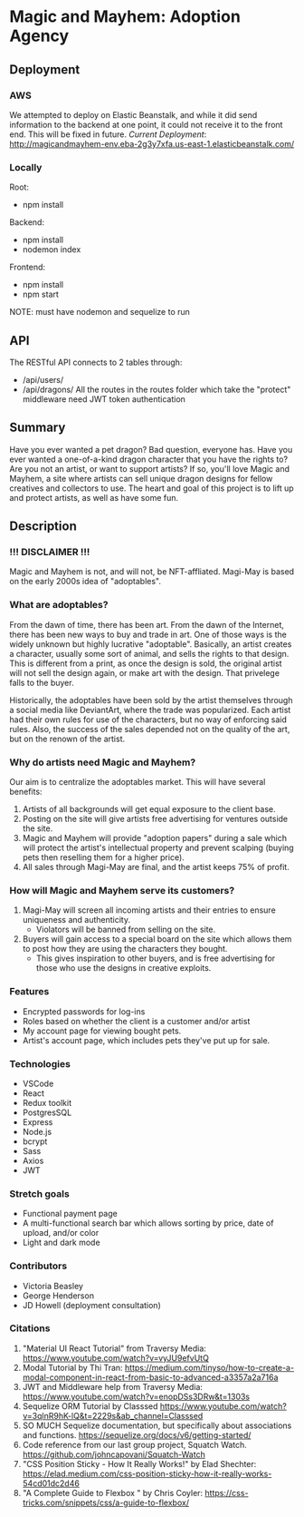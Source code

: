 # Magic and Mayhem: Adoption Agency

## Deployment

### AWS
We attempted to deploy on Elastic Beanstalk, and while it did send information to the backend at one point, it could not receive it to the front end.
This will be fixed in future.
*Current Deployment*: http://magicandmayhem-env.eba-2g3y7xfa.us-east-1.elasticbeanstalk.com/

### Locally

Root:
- npm install

Backend:
- npm install
- nodemon index

Frontend:
- npm install
- npm start

NOTE: must have nodemon and sequelize to run

## API
The RESTful API connects to 2 tables through:
- /api/users/
- /api/dragons/
All the routes in the routes folder which take the "protect" middleware need JWT token authentication

## Summary
Have you ever wanted a pet dragon?
Bad question, everyone has.
Have you ever wanted a one-of-a-kind dragon character that you have the rights to? Are you not an artist, or want to support artists?
If so, you'll love Magic and Mayhem, a site where artists can sell unique dragon designs for fellow creatives and collectors to use.
The heart and goal of this project is to lift up and protect artists, as well as have some fun.

## Description

### !!! DISCLAIMER !!!
Magic and Mayhem is not, and will not, be NFT-affliated.
Magi-May is based on the early 2000s idea of "adoptables".

### What are adoptables?
From the dawn of time, there has been art. From the dawn of the Internet, there has been new ways to buy and trade in art. One of those ways is the widely unknown but highly lucrative "adoptable".
Basically, an artist creates a character, usually some sort of animal, and sells the rights to that design. This is different from a print, as once the design is sold, the original artist will not sell the design again, or make art with the design. That privelege falls to the buyer.

Historically, the adoptables have been sold by the artist themselves through a social media like DeviantArt, where the trade was popularized. Each artist had their own rules for use of the characters, but no way of enforcing said rules.
Also, the success of the sales depended not on the quality of the art, but on the renown of the artist.

### Why do artists need Magic and Mayhem?
Our aim is to centralize the adoptables market.
This will have several benefits:
1. Artists of all backgrounds will get equal exposure to the client base.
2. Posting on the site will give artists free advertising for ventures outside the site.
3. Magic and Mayhem will provide "adoption papers" during a sale which will protect the artist's intellectual property and prevent scalping (buying pets then reselling them for a higher price).
4. All sales through Magi-May are final, and the artist keeps 75% of profit.


### How will Magic and Mayhem serve its customers?
1. Magi-May will screen all incoming artists and their entries to ensure uniqueness and authenticity.
    - Violators will be banned from selling on the site.
2. Buyers will gain access to a special board on the site which allows them to post how they are using the characters they bought.
    - This gives inspiration to other buyers, and is free advertising for those who use the designs in creative exploits.

### Features

- Encrypted passwords for log-ins
- Roles based on whether the client is a customer and/or artist
- My account page for viewing bought pets.
- Artist's account page, which includes pets they've put up for sale.

### Technologies
- VSCode
- React
- Redux toolkit
- PostgresSQL
- Express
- Node.js
- bcrypt
- Sass
- Axios
- JWT

### Stretch goals
- Functional payment page
- A multi-functional search bar which allows sorting by price, date of upload, and/or color
- Light and dark mode

### Contributors
- Victoria Beasley
- George Henderson
- JD Howell (deployment consultation)

### Citations
1. "Material UI React Tutorial" from Traversy Media: https://www.youtube.com/watch?v=vyJU9efvUtQ
2. Modal Tutorial by Thi Tran: https://medium.com/tinyso/how-to-create-a-modal-component-in-react-from-basic-to-advanced-a3357a2a716a
3. JWT and Middleware help from Traversy Media: https://www.youtube.com/watch?v=enopDSs3DRw&t=1303s
4. Sequelize ORM Tutorial by Classsed https://www.youtube.com/watch?v=3qlnR9hK-lQ&t=2229s&ab_channel=Classsed
5. SO MUCH Sequelize documentation, but specifically about associations and functions. https://sequelize.org/docs/v6/getting-started/
6. Code reference from our last group project, Squatch Watch. https://github.com/johncapovani/Squatch-Watch
7. "CSS Position Sticky - How It Really Works!" by Elad Shechter: https://elad.medium.com/css-position-sticky-how-it-really-works-54cd01dc2d46
8. "A Complete Guide to Flexbox " by Chris Coyler: https://css-tricks.com/snippets/css/a-guide-to-flexbox/
